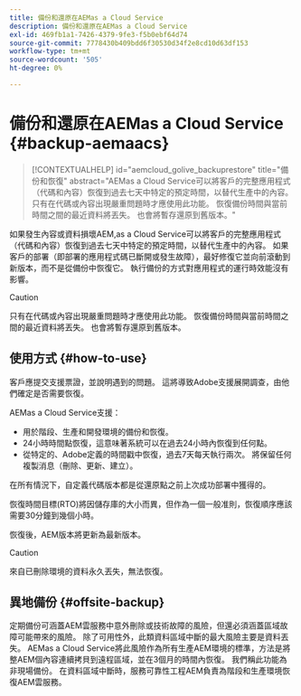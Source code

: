 ```yaml
---
title: 備份和還原在AEMas a Cloud Service
description: 備份和還原在AEMas a Cloud Service
exl-id: 469fb1a1-7426-4379-9fe3-f5b0ebf64d74
source-git-commit: 7778430b409bdd6f30530d34f2e8cd10d63df153
workflow-type: tm+mt
source-wordcount: '505'
ht-degree: 0%

---
```


# 備份和還原在AEMas a Cloud Service {#backup-aemaacs}

>[!CONTEXTUALHELP]
>id="aemcloud_golive_backuprestore"
>title="備份和恢復"
>abstract="AEMas a Cloud Service可以將客戶的完整應用程式（代碼和內容）恢復到過去七天中特定的預定時間，以替代生產中的內容。 只有在代碼或內容出現嚴重問題時才應使用此功能。 恢復備份時間與當前時間之間的最近資料將丟失。 也會將暫存還原到舊版本。"

如果發生內容或資料損壞AEM,as a Cloud Service可以將客戶的完整應用程式（代碼和內容）恢復到過去七天中特定的預定時間，以替代生產中的內容。
如果客戶的部署（即部署的應用程式碼已斷開或發生故障），最好修復它並向前滾動到新版本，而不是從備份中恢復它。 執行備份的方式對應用程式的運行時效能沒有影響。

>[!CAUTION]
>
>只有在代碼或內容出現嚴重問題時才應使用此功能。 恢復備份時間與當前時間之間的最近資料將丟失。 也會將暫存還原到舊版本。

## 使用方式 {#how-to-use}

客戶應提交支援票證，並說明遇到的問題。 這將導致Adobe支援展開調查，由他們確定是否需要恢復。

AEMas a Cloud Service支援：

* 用於階段、生產和開發環境的備份和恢復。
* 24小時時間點恢復，這意味著系統可以在過去24小時內恢復到任何點。
* 從特定的、Adobe定義的時間戳中恢復，過去7天每天執行兩次。  將保留任何複製消息（刪除、更新、建立）。

在所有情況下，自定義代碼版本都是從還原點之前上次成功部署中獲得的。

恢復時間目標(RTO)將因儲存庫的大小而異，但作為一個一般准則，恢復順序應該需要30分鐘到幾個小時。

恢復後，AEM版本將更新為最新版本。

>[!CAUTION]
>
>來自已刪除環境的資料永久丟失，無法恢復。

## 異地備份 {#offsite-backup}

定期備份可涵蓋AEM雲服務中意外刪除或技術故障的風險，但還必須涵蓋區域故障可能帶來的風險。 除了可用性外，此類資料區域中斷的最大風險主要是資料丟失。
AEMas a Cloud Service將此風險作為所有生產AEM環境的標準，方法是將整AEM個內容連續拷貝到遠程區域，並在3個月的時間內恢復。 我們稱此功能為非現場備份。
在資料區域中斷時，服務可靠性工程AEM負責為階段和生產環境恢復AEM雲服務。
